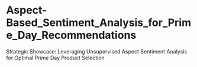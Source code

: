 # Aspect-Based_Sentiment_Analysis_for_Prime_Day_Recommendations
Strategic Showcase: Leveraging Unsupervised Aspect Sentiment Analysis for Optimal Prime Day Product Selection

